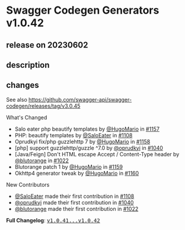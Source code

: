 # Swagger Codegen Generators v1.0.42

## release on 20230602

## description

## changes

See also <a href="https://github.com/swagger-api/swagger-codegen/releases/tag/v3.0.45">https://github.com/swagger-api/swagger-codegen/releases/tag/v3.0.45</a>

What's Changed

* Salo eater php beautify templates by <a class="user-mention notranslate" data-hovercard-type="user" data-hovercard-url="/users/HugoMario/hovercard" data-octo-click="hovercard-link-click" data-octo-dimensions="link_type:self" href="https://github.com/HugoMario">@HugoMario</a> in <a class="issue-link js-issue-link" data-error-text="Failed to load title" data-id="1733985039" data-permission-text="Title is private" data-url="https://github.com/swagger-api/swagger-codegen-generators/issues/1157" data-hovercard-type="pull_request" data-hovercard-url="/swagger-api/swagger-codegen-generators/pull/1157/hovercard" href="https://github.com/swagger-api/swagger-codegen-generators/pull/1157">#1157</a>
* PHP: beautify templates by <a class="user-mention notranslate" data-hovercard-type="user" data-hovercard-url="/users/SaloEater/hovercard" data-octo-click="hovercard-link-click" data-octo-dimensions="link_type:self" href="https://github.com/SaloEater">@SaloEater</a> in <a class="issue-link js-issue-link" data-error-text="Failed to load title" data-id="1584098221" data-permission-text="Title is private" data-url="https://github.com/swagger-api/swagger-codegen-generators/issues/1108" data-hovercard-type="pull_request" data-hovercard-url="/swagger-api/swagger-codegen-generators/pull/1108/hovercard" href="https://github.com/swagger-api/swagger-codegen-generators/pull/1108">#1108</a>
* Oprudkyi fix/php guzzlehttp 7 by <a class="user-mention notranslate" data-hovercard-type="user" data-hovercard-url="/users/HugoMario/hovercard" data-octo-click="hovercard-link-click" data-octo-dimensions="link_type:self" href="https://github.com/HugoMario">@HugoMario</a> in <a class="issue-link js-issue-link" data-error-text="Failed to load title" data-id="1734003023" data-permission-text="Title is private" data-url="https://github.com/swagger-api/swagger-codegen-generators/issues/1158" data-hovercard-type="pull_request" data-hovercard-url="/swagger-api/swagger-codegen-generators/pull/1158/hovercard" href="https://github.com/swagger-api/swagger-codegen-generators/pull/1158">#1158</a>
* [php] support guzzlehttp/guzzle ^7.0 by <a class="user-mention notranslate" data-hovercard-type="user" data-hovercard-url="/users/oprudkyi/hovercard" data-octo-click="hovercard-link-click" data-octo-dimensions="link_type:self" href="https://github.com/oprudkyi">@oprudkyi</a> in <a class="issue-link js-issue-link" data-error-text="Failed to load title" data-id="1212851784" data-permission-text="Title is private" data-url="https://github.com/swagger-api/swagger-codegen-generators/issues/1040" data-hovercard-type="pull_request" data-hovercard-url="/swagger-api/swagger-codegen-generators/pull/1040/hovercard" href="https://github.com/swagger-api/swagger-codegen-generators/pull/1040">#1040</a>
* [Java/Feign] Don't HTML escape Accept / Content-Type header by <a class="user-mention notranslate" data-hovercard-type="user" data-hovercard-url="/users/blutorange/hovercard" data-octo-click="hovercard-link-click" data-octo-dimensions="link_type:self" href="https://github.com/blutorange">@blutorange</a> in <a class="issue-link js-issue-link" data-error-text="Failed to load title" data-id="1165748675" data-permission-text="Title is private" data-url="https://github.com/swagger-api/swagger-codegen-generators/issues/1022" data-hovercard-type="pull_request" data-hovercard-url="/swagger-api/swagger-codegen-generators/pull/1022/hovercard" href="https://github.com/swagger-api/swagger-codegen-generators/pull/1022">#1022</a>
* Blutorange patch 1 by <a class="user-mention notranslate" data-hovercard-type="user" data-hovercard-url="/users/HugoMario/hovercard" data-octo-click="hovercard-link-click" data-octo-dimensions="link_type:self" href="https://github.com/HugoMario">@HugoMario</a> in <a class="issue-link js-issue-link" data-error-text="Failed to load title" data-id="1734050645" data-permission-text="Title is private" data-url="https://github.com/swagger-api/swagger-codegen-generators/issues/1159" data-hovercard-type="pull_request" data-hovercard-url="/swagger-api/swagger-codegen-generators/pull/1159/hovercard" href="https://github.com/swagger-api/swagger-codegen-generators/pull/1159">#1159</a>
* Okhttp4 generator tweak by <a class="user-mention notranslate" data-hovercard-type="user" data-hovercard-url="/users/HugoMario/hovercard" data-octo-click="hovercard-link-click" data-octo-dimensions="link_type:self" href="https://github.com/HugoMario">@HugoMario</a> in <a class="issue-link js-issue-link" data-error-text="Failed to load title" data-id="1737449162" data-permission-text="Title is private" data-url="https://github.com/swagger-api/swagger-codegen-generators/issues/1160" data-hovercard-type="pull_request" data-hovercard-url="/swagger-api/swagger-codegen-generators/pull/1160/hovercard" href="https://github.com/swagger-api/swagger-codegen-generators/pull/1160">#1160</a>

New Contributors

* <a class="user-mention notranslate" data-hovercard-type="user" data-hovercard-url="/users/SaloEater/hovercard" data-octo-click="hovercard-link-click" data-octo-dimensions="link_type:self" href="https://github.com/SaloEater">@SaloEater</a> made their first contribution in <a class="issue-link js-issue-link" data-error-text="Failed to load title" data-id="1584098221" data-permission-text="Title is private" data-url="https://github.com/swagger-api/swagger-codegen-generators/issues/1108" data-hovercard-type="pull_request" data-hovercard-url="/swagger-api/swagger-codegen-generators/pull/1108/hovercard" href="https://github.com/swagger-api/swagger-codegen-generators/pull/1108">#1108</a>
* <a class="user-mention notranslate" data-hovercard-type="user" data-hovercard-url="/users/oprudkyi/hovercard" data-octo-click="hovercard-link-click" data-octo-dimensions="link_type:self" href="https://github.com/oprudkyi">@oprudkyi</a> made their first contribution in <a class="issue-link js-issue-link" data-error-text="Failed to load title" data-id="1212851784" data-permission-text="Title is private" data-url="https://github.com/swagger-api/swagger-codegen-generators/issues/1040" data-hovercard-type="pull_request" data-hovercard-url="/swagger-api/swagger-codegen-generators/pull/1040/hovercard" href="https://github.com/swagger-api/swagger-codegen-generators/pull/1040">#1040</a>
* <a class="user-mention notranslate" data-hovercard-type="user" data-hovercard-url="/users/blutorange/hovercard" data-octo-click="hovercard-link-click" data-octo-dimensions="link_type:self" href="https://github.com/blutorange">@blutorange</a> made their first contribution in <a class="issue-link js-issue-link" data-error-text="Failed to load title" data-id="1165748675" data-permission-text="Title is private" data-url="https://github.com/swagger-api/swagger-codegen-generators/issues/1022" data-hovercard-type="pull_request" data-hovercard-url="/swagger-api/swagger-codegen-generators/pull/1022/hovercard" href="https://github.com/swagger-api/swagger-codegen-generators/pull/1022">#1022</a>

<strong>Full Changelog</strong>: <a class="commit-link" href="https://github.com/swagger-api/swagger-codegen-generators/compare/v1.0.41...v1.0.42"><tt>v1.0.41...v1.0.42</tt></a>

